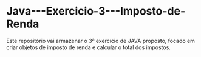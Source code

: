 # Java---Exercicio-3---Imposto-de-Renda
Este repositório vai armazenar o 3ª exercício de JAVA proposto, focado em criar objetos de imposto de renda e calcular o total dos impostos.
